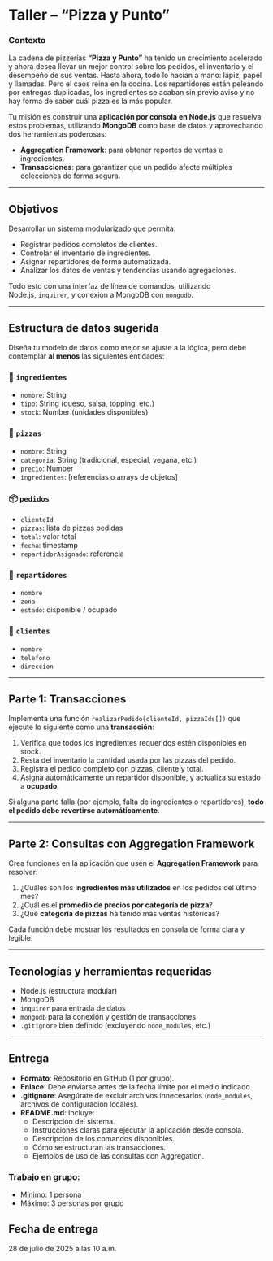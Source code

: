 # Taller – “Pizza y Punto”

### Contexto

La cadena de pizzerías **“Pizza y Punto”** ha tenido un crecimiento acelerado y ahora desea llevar un mejor control sobre los pedidos, el inventario y el desempeño de sus ventas. Hasta ahora, todo lo hacían a mano: lápiz, papel y llamadas. Pero el caos reina en la cocina. Los repartidores están peleando por entregas duplicadas, los ingredientes se acaban sin previo aviso y no hay forma de saber cuál pizza es la más popular.

Tu misión es construir una **aplicación por consola en Node.js** que resuelva estos problemas, utilizando **MongoDB** como base de datos y aprovechando dos herramientas poderosas:

- **Aggregation Framework**: para obtener reportes de ventas e ingredientes.
- **Transacciones**: para garantizar que un pedido afecte múltiples colecciones de forma segura.

---

## Objetivos

Desarrollar un sistema modularizado que permita:

- Registrar pedidos completos de clientes.
- Controlar el inventario de ingredientes.
- Asignar repartidores de forma automatizada.
- Analizar los datos de ventas y tendencias usando agregaciones.

Todo esto con una interfaz de línea de comandos, utilizando Node.js, `inquirer`, y conexión a MongoDB con `mongodb`.

---

## Estructura de datos sugerida

Diseña tu modelo de datos como mejor se ajuste a la lógica, pero debe contemplar **al menos** las siguientes entidades:

### 🧀 `ingredientes`

- `nombre`: String
- `tipo`: String (queso, salsa, topping, etc.)
- `stock`: Number (unidades disponibles)

### 🍕 `pizzas`

- `nombre`: String
- `categoria`: String (tradicional, especial, vegana, etc.)
- `precio`: Number
- `ingredientes`: [referencias o arrays de objetos]

### 📦 `pedidos`

- `clienteId`
- `pizzas`: lista de pizzas pedidas
- `total`: valor total
- `fecha`: timestamp
- `repartidorAsignado`: referencia

### 🛵 `repartidores`

- `nombre`
- `zona`
- `estado`: disponible / ocupado

### 👤 `clientes`

- `nombre`
- `telefono`
- `direccion`

---

## Parte 1: Transacciones

Implementa una función `realizarPedido(clienteId, pizzaIds[])` que ejecute lo siguiente como una **transacción**:

1. Verifica que todos los ingredientes requeridos estén disponibles en stock.
2. Resta del inventario la cantidad usada por las pizzas del pedido.
3. Registra el pedido completo con pizzas, cliente y total.
4. Asigna automáticamente un repartidor disponible, y actualiza su estado a **ocupado**.

Si alguna parte falla (por ejemplo, falta de ingredientes o repartidores), **todo el pedido debe revertirse automáticamente**.

---

## Parte 2: Consultas con Aggregation Framework

Crea funciones en la aplicación que usen el **Aggregation Framework** para resolver:

1. ¿Cuáles son los **ingredientes más utilizados** en los pedidos del último mes?
2. ¿Cuál es el **promedio de precios por categoría de pizza**?
3. ¿Qué **categoría de pizzas** ha tenido más ventas históricas?

Cada función debe mostrar los resultados en consola de forma clara y legible.

---

## Tecnologías y herramientas requeridas

- Node.js (estructura modular)
- MongoDB
- `inquirer` para entrada de datos
- `mongodb` para la conexión y gestión de transacciones
- `.gitignore` bien definido (excluyendo `node_modules`, etc.)

---

## Entrega

- **Formato**: Repositorio en GitHub (1 por grupo).
- **Enlace**: Debe enviarse antes de la fecha límite por el medio indicado.
- **.gitignore**: Asegúrate de excluir archivos innecesarios (`node_modules`, archivos de configuración locales).
- **README.md**: Incluye:
    - Descripción del sistema.
    - Instrucciones claras para ejecutar la aplicación desde consola.
    - Descripción de los comandos disponibles.
    - Cómo se estructuran las transacciones.
    - Ejemplos de uso de las consultas con Aggregation.

### Trabajo en grupo:

- Mínimo: 1 persona
- Máximo: 3 personas por grupo

## Fecha de entrega

28 de julio de 2025  a las 10 a.m.